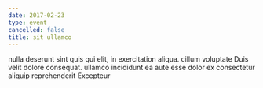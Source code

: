 ```yaml
---
date: 2017-02-23
type: event
cancelled: false
title: sit ullamco
---
```

nulla deserunt sint quis qui elit, in exercitation aliqua. cillum voluptate Duis velit dolore consequat. ullamco incididunt ea aute esse dolor ex consectetur aliquip reprehenderit Excepteur